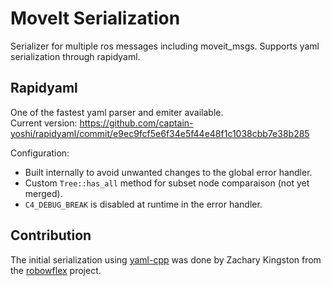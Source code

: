 # MoveIt Serialization

Serializer for multiple ros messages including moveit_msgs. Supports yaml serialization through rapidyaml.

## Rapidyaml
One of the fastest yaml parser and emiter available. <br>
Current version: https://github.com/captain-yoshi/rapidyaml/commit/e9ec9fcf5e6f34e5f44e48f1c1038cbb7e38b285

Configuration:
- Built internally to avoid unwanted changes to the global error handler.
- Custom `Tree::has_all` method for subset node comparaison (not yet merged).
- `C4_DEBUG_BREAK` is disabled at runtime in the error handler.

## Contribution
The initial serialization using [yaml-cpp](https://github.com/jbeder/yaml-cpp) was done by Zachary Kingston from the [robowflex](https://github.com/KavrakiLab/robowflex) project.
